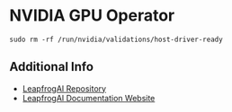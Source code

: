 # NVIDIA GPU Operator

`sudo rm -rf /run/nvidia/validations/host-driver-ready`

## Additional Info

- [LeapfrogAI Repository](https://github.com/NVIDIA/gpu-operator)
- [LeapfrogAI Documentation Website](https://docs.nvidia.com/datacenter/cloud-native/gpu-operator/overview.html)
